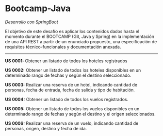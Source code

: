 # Bootcamp-Java
_Desarrollo con SpringBoot_

El objetivo de este desafío es aplicar los contenidos dados hasta el momento durante el BOOTCAMP (Git, Java y Spring) 
en la implementación de una API REST a partir de un enunciado propuesto, una especificación de requisitos técnico-funcionales y documentación anexada.

***

**US 0001:** Obtener un listado de todos los hoteles registrados

**US 0002:** Obtener un listado de todos los hoteles disponibles en un determinado rango de fechas y según el destino seleccionado. 

**US 0003:** Realizar una reserva de un hotel, indicando cantidad de personas, fecha de entrada, fecha de salida y tipo de habitación.

**US 0004:** Obtener un listado de todos los vuelos registrados.

**US 0005:** Obtener un listado de todos los vuelos disponibles en un determinado rango de fechas y según el destino y el origen seleccionados.

**US 0006:** Realizar una reserva de un vuelo, indicando cantidad de personas, origen, destino y fecha de ida. 
